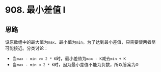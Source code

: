 # 908. 最小差值 I

## 思路

设原数组中的最大值为`max`、最小值为`min`。为了达到最小差值，只需要使两者尽可能接近。分类讨论：

- 当`max - min >= 2 * K`时，最小差值为`max - K`减去`min + K`
- 当`max - min < 2 * K`时，因为最小差值不能为负数，所以答案为0
